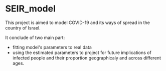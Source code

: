 # SEIR_model

This project is aimed to model COVID-19 and its ways of spread in the country of Israel.

It conclude of two main part:
- fitting model's parameters to real data
- using the estimated parameters to project for future implications of infected people and their proportion geographicaly and across different ages.
